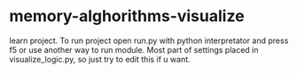 # memory-alghorithms-visualize
learn project. 
To run project open run.py with python interpretator and press f5 or use another way to run module. 
Most part of settings placed in visualize_logic.py, so just try to edit this if u want.

